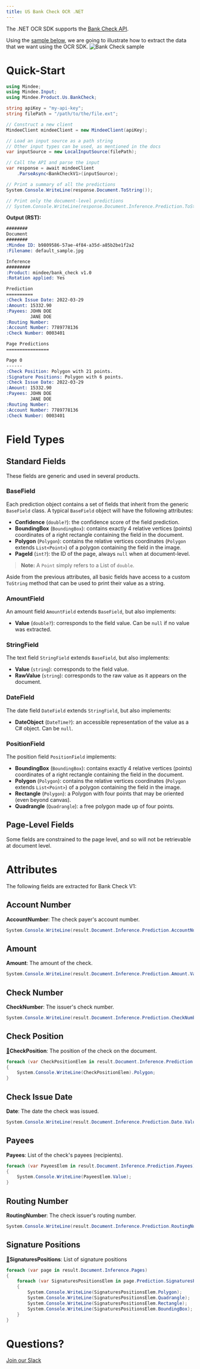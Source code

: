 ```yaml
---
title: US Bank Check OCR .NET
---
```

The .NET OCR SDK supports the [Bank Check API](https://platform.mindee.com/mindee/bank_check).

Using the [sample below](https://github.com/mindee/client-lib-test-data/blob/main/products/bank_check/default_sample.jpg), we are going to illustrate how to extract the data that we want using the OCR SDK.
![Bank Check sample](https://github.com/mindee/client-lib-test-data/blob/main/products/bank_check/default_sample.jpg?raw=true)

# Quick-Start
```cs
using Mindee;
using Mindee.Input;
using Mindee.Product.Us.BankCheck;

string apiKey = "my-api-key";
string filePath = "/path/to/the/file.ext";

// Construct a new client
MindeeClient mindeeClient = new MindeeClient(apiKey);

// Load an input source as a path string
// Other input types can be used, as mentioned in the docs
var inputSource = new LocalInputSource(filePath);

// Call the API and parse the input
var response = await mindeeClient
    .ParseAsync<BankCheckV1>(inputSource);

// Print a summary of all the predictions
System.Console.WriteLine(response.Document.ToString());

// Print only the document-level predictions
// System.Console.WriteLine(response.Document.Inference.Prediction.ToString());

```

**Output (RST):**
```rst
########
Document
########
:Mindee ID: b9809586-57ae-4f84-a35d-a85b2be1f2a2
:Filename: default_sample.jpg

Inference
#########
:Product: mindee/bank_check v1.0
:Rotation applied: Yes

Prediction
==========
:Check Issue Date: 2022-03-29
:Amount: 15332.90
:Payees: JOHN DOE
         JANE DOE
:Routing Number:
:Account Number: 7789778136
:Check Number: 0003401

Page Predictions
================

Page 0
------
:Check Position: Polygon with 21 points.
:Signature Positions: Polygon with 6 points.
:Check Issue Date: 2022-03-29
:Amount: 15332.90
:Payees: JOHN DOE
         JANE DOE
:Routing Number:
:Account Number: 7789778136
:Check Number: 0003401
```

# Field Types
## Standard Fields
These fields are generic and used in several products.

### BaseField
Each prediction object contains a set of fields that inherit from the generic `BaseField` class.
A typical `BaseField` object will have the following attributes:

* **Confidence** (`double?`): the confidence score of the field prediction.
* **BoundingBox** (`BoundingBox`): contains exactly 4 relative vertices (points) coordinates of a right rectangle containing the field in the document.
* **Polygon** (`Polygon`): contains the relative vertices coordinates (`Polygon` extends `List<Point>`) of a polygon containing the field in the image.
* **PageId** (`int?`): the ID of the page, always `null` when at document-level.

> **Note:** A `Point` simply refers to a List of `double`.


Aside from the previous attributes, all basic fields have access to a custom `ToString` method that can be used to print their value as a string.

### AmountField
An amount field `AmountField` extends `BaseField`, but also implements:
* **Value** (`double?`): corresponds to the field value. Can be `null` if no value was extracted.

### StringField
The text field `StringField` extends `BaseField`, but also implements:
* **Value** (`string`): corresponds to the field value.
* **RawValue** (`string`): corresponds to the raw value as it appears on the document.

### DateField
The date field `DateField` extends `StringField`, but also implements:

* **DateObject** (`DateTime?`): an accessible representation of the value as a C# object. Can be `null`.


### PositionField
The position field `PositionField` implements:

* **BoundingBox** (`BoundingBox`): contains exactly 4 relative vertices (points) coordinates of a right rectangle containing the field in the document.
* **Polygon** (`Polygon`): contains the relative vertices coordinates (`Polygon` extends `List<Point>`) of a polygon containing the field in the image.
* **Rectangle** (`Polygon`): a Polygon with four points that may be oriented (even beyond canvas).
* **Quadrangle** (`Quadrangle`): a free polygon made up of four points.

## Page-Level Fields
Some fields are constrained to the page level, and so will not be retrievable at document level.

# Attributes
The following fields are extracted for Bank Check V1:

## Account Number
**AccountNumber**: The check payer's account number.

```cs
System.Console.WriteLine(result.Document.Inference.Prediction.AccountNumber.Value);
```

## Amount
**Amount**: The amount of the check.

```cs
System.Console.WriteLine(result.Document.Inference.Prediction.Amount.Value);
```

## Check Number
**CheckNumber**: The issuer's check number.

```cs
System.Console.WriteLine(result.Document.Inference.Prediction.CheckNumber.Value);
```

## Check Position
[📄](#page-level-fields "This field is only present on individual pages.")**CheckPosition**: The position of the check on the document.

```cs
foreach (var CheckPositionElem in result.Document.Inference.Prediction.CheckPosition)
{
    System.Console.WriteLine(CheckPositionElem).Polygon;
}
```

## Check Issue Date
**Date**: The date the check was issued.

```cs
System.Console.WriteLine(result.Document.Inference.Prediction.Date.Value);
```

## Payees
**Payees**: List of the check's payees (recipients).

```cs
foreach (var PayeesElem in result.Document.Inference.Prediction.Payees)
{
    System.Console.WriteLine(PayeesElem.Value);
}
```

## Routing Number
**RoutingNumber**: The check issuer's routing number.

```cs
System.Console.WriteLine(result.Document.Inference.Prediction.RoutingNumber.Value);
```

## Signature Positions
[📄](#page-level-fields "This field is only present on individual pages.")**SignaturesPositions**: List of signature positions

```cs
foreach (var page in result.Document.Inference.Pages)
{
    foreach (var SignaturesPositionsElem in page.Prediction.SignaturesPositions)
    {
        System.Console.WriteLine(SignaturesPositionsElem.Polygon);
        System.Console.WriteLine(SignaturesPositionsElem.Quadrangle);
        System.Console.WriteLine(SignaturesPositionsElem.Rectangle);
        System.Console.WriteLine(SignaturesPositionsElem.BoundingBox);
    }
}
```

# Questions?
[Join our Slack](https://join.slack.com/t/mindee-community/shared_invite/zt-2d0ds7dtz-DPAF81ZqTy20chsYpQBW5g)
